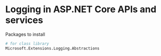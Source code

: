 # Logging in ASP.NET Core APIs and services

Packages to install

```bash
# for class library
Microsoft.Extensions.Logging.Abstractions
```

